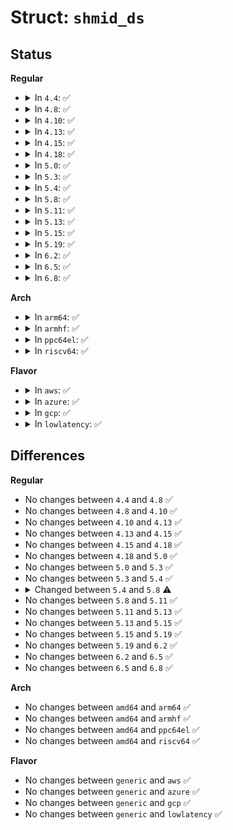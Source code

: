 # Struct: <code>shmid_ds</code>

## Status
<b>Regular</b>
<ul>
<li>
<details>
<summary>In <code>4.4</code>: ✅</summary>

```c
struct shmid_ds {
    struct ipc_perm shm_perm;
    int shm_segsz;
    __kernel_time_t shm_atime;
    __kernel_time_t shm_dtime;
    __kernel_time_t shm_ctime;
    __kernel_ipc_pid_t shm_cpid;
    __kernel_ipc_pid_t shm_lpid;
    short unsigned int shm_nattch;
    short unsigned int shm_unused;
    void *shm_unused2;
    void *shm_unused3;
};
```
</details>
</li>
<li>
<details>
<summary>In <code>4.8</code>: ✅</summary>

```c
struct shmid_ds {
    struct ipc_perm shm_perm;
    int shm_segsz;
    __kernel_time_t shm_atime;
    __kernel_time_t shm_dtime;
    __kernel_time_t shm_ctime;
    __kernel_ipc_pid_t shm_cpid;
    __kernel_ipc_pid_t shm_lpid;
    short unsigned int shm_nattch;
    short unsigned int shm_unused;
    void *shm_unused2;
    void *shm_unused3;
};
```
</details>
</li>
<li>
<details>
<summary>In <code>4.10</code>: ✅</summary>

```c
struct shmid_ds {
    struct ipc_perm shm_perm;
    int shm_segsz;
    __kernel_time_t shm_atime;
    __kernel_time_t shm_dtime;
    __kernel_time_t shm_ctime;
    __kernel_ipc_pid_t shm_cpid;
    __kernel_ipc_pid_t shm_lpid;
    short unsigned int shm_nattch;
    short unsigned int shm_unused;
    void *shm_unused2;
    void *shm_unused3;
};
```
</details>
</li>
<li>
<details>
<summary>In <code>4.13</code>: ✅</summary>

```c
struct shmid_ds {
    struct ipc_perm shm_perm;
    int shm_segsz;
    __kernel_time_t shm_atime;
    __kernel_time_t shm_dtime;
    __kernel_time_t shm_ctime;
    __kernel_ipc_pid_t shm_cpid;
    __kernel_ipc_pid_t shm_lpid;
    short unsigned int shm_nattch;
    short unsigned int shm_unused;
    void *shm_unused2;
    void *shm_unused3;
};
```
</details>
</li>
<li>
<details>
<summary>In <code>4.15</code>: ✅</summary>

```c
struct shmid_ds {
    struct ipc_perm shm_perm;
    int shm_segsz;
    __kernel_time_t shm_atime;
    __kernel_time_t shm_dtime;
    __kernel_time_t shm_ctime;
    __kernel_ipc_pid_t shm_cpid;
    __kernel_ipc_pid_t shm_lpid;
    short unsigned int shm_nattch;
    short unsigned int shm_unused;
    void *shm_unused2;
    void *shm_unused3;
};
```
</details>
</li>
<li>
<details>
<summary>In <code>4.18</code>: ✅</summary>

```c
struct shmid_ds {
    struct ipc_perm shm_perm;
    int shm_segsz;
    __kernel_time_t shm_atime;
    __kernel_time_t shm_dtime;
    __kernel_time_t shm_ctime;
    __kernel_ipc_pid_t shm_cpid;
    __kernel_ipc_pid_t shm_lpid;
    short unsigned int shm_nattch;
    short unsigned int shm_unused;
    void *shm_unused2;
    void *shm_unused3;
};
```
</details>
</li>
<li>
<details>
<summary>In <code>5.0</code>: ✅</summary>

```c
struct shmid_ds {
    struct ipc_perm shm_perm;
    int shm_segsz;
    __kernel_time_t shm_atime;
    __kernel_time_t shm_dtime;
    __kernel_time_t shm_ctime;
    __kernel_ipc_pid_t shm_cpid;
    __kernel_ipc_pid_t shm_lpid;
    short unsigned int shm_nattch;
    short unsigned int shm_unused;
    void *shm_unused2;
    void *shm_unused3;
};
```
</details>
</li>
<li>
<details>
<summary>In <code>5.3</code>: ✅</summary>

```c
struct shmid_ds {
    struct ipc_perm shm_perm;
    int shm_segsz;
    __kernel_time_t shm_atime;
    __kernel_time_t shm_dtime;
    __kernel_time_t shm_ctime;
    __kernel_ipc_pid_t shm_cpid;
    __kernel_ipc_pid_t shm_lpid;
    short unsigned int shm_nattch;
    short unsigned int shm_unused;
    void *shm_unused2;
    void *shm_unused3;
};
```
</details>
</li>
<li>
<details>
<summary>In <code>5.4</code>: ✅</summary>

```c
struct shmid_ds {
    struct ipc_perm shm_perm;
    int shm_segsz;
    __kernel_time_t shm_atime;
    __kernel_time_t shm_dtime;
    __kernel_time_t shm_ctime;
    __kernel_ipc_pid_t shm_cpid;
    __kernel_ipc_pid_t shm_lpid;
    short unsigned int shm_nattch;
    short unsigned int shm_unused;
    void *shm_unused2;
    void *shm_unused3;
};
```
</details>
</li>
<li>
<details>
<summary>In <code>5.8</code>: ✅</summary>

```c
struct shmid_ds {
    struct ipc_perm shm_perm;
    int shm_segsz;
    __kernel_old_time_t shm_atime;
    __kernel_old_time_t shm_dtime;
    __kernel_old_time_t shm_ctime;
    __kernel_ipc_pid_t shm_cpid;
    __kernel_ipc_pid_t shm_lpid;
    short unsigned int shm_nattch;
    short unsigned int shm_unused;
    void *shm_unused2;
    void *shm_unused3;
};
```
</details>
</li>
<li>
<details>
<summary>In <code>5.11</code>: ✅</summary>

```c
struct shmid_ds {
    struct ipc_perm shm_perm;
    int shm_segsz;
    __kernel_old_time_t shm_atime;
    __kernel_old_time_t shm_dtime;
    __kernel_old_time_t shm_ctime;
    __kernel_ipc_pid_t shm_cpid;
    __kernel_ipc_pid_t shm_lpid;
    short unsigned int shm_nattch;
    short unsigned int shm_unused;
    void *shm_unused2;
    void *shm_unused3;
};
```
</details>
</li>
<li>
<details>
<summary>In <code>5.13</code>: ✅</summary>

```c
struct shmid_ds {
    struct ipc_perm shm_perm;
    int shm_segsz;
    __kernel_old_time_t shm_atime;
    __kernel_old_time_t shm_dtime;
    __kernel_old_time_t shm_ctime;
    __kernel_ipc_pid_t shm_cpid;
    __kernel_ipc_pid_t shm_lpid;
    short unsigned int shm_nattch;
    short unsigned int shm_unused;
    void *shm_unused2;
    void *shm_unused3;
};
```
</details>
</li>
<li>
<details>
<summary>In <code>5.15</code>: ✅</summary>

```c
struct shmid_ds {
    struct ipc_perm shm_perm;
    int shm_segsz;
    __kernel_old_time_t shm_atime;
    __kernel_old_time_t shm_dtime;
    __kernel_old_time_t shm_ctime;
    __kernel_ipc_pid_t shm_cpid;
    __kernel_ipc_pid_t shm_lpid;
    short unsigned int shm_nattch;
    short unsigned int shm_unused;
    void *shm_unused2;
    void *shm_unused3;
};
```
</details>
</li>
<li>
<details>
<summary>In <code>5.19</code>: ✅</summary>

```c
struct shmid_ds {
    struct ipc_perm shm_perm;
    int shm_segsz;
    __kernel_old_time_t shm_atime;
    __kernel_old_time_t shm_dtime;
    __kernel_old_time_t shm_ctime;
    __kernel_ipc_pid_t shm_cpid;
    __kernel_ipc_pid_t shm_lpid;
    short unsigned int shm_nattch;
    short unsigned int shm_unused;
    void *shm_unused2;
    void *shm_unused3;
};
```
</details>
</li>
<li>
<details>
<summary>In <code>6.2</code>: ✅</summary>

```c
struct shmid_ds {
    struct ipc_perm shm_perm;
    int shm_segsz;
    __kernel_old_time_t shm_atime;
    __kernel_old_time_t shm_dtime;
    __kernel_old_time_t shm_ctime;
    __kernel_ipc_pid_t shm_cpid;
    __kernel_ipc_pid_t shm_lpid;
    short unsigned int shm_nattch;
    short unsigned int shm_unused;
    void *shm_unused2;
    void *shm_unused3;
};
```
</details>
</li>
<li>
<details>
<summary>In <code>6.5</code>: ✅</summary>

```c
struct shmid_ds {
    struct ipc_perm shm_perm;
    int shm_segsz;
    __kernel_old_time_t shm_atime;
    __kernel_old_time_t shm_dtime;
    __kernel_old_time_t shm_ctime;
    __kernel_ipc_pid_t shm_cpid;
    __kernel_ipc_pid_t shm_lpid;
    short unsigned int shm_nattch;
    short unsigned int shm_unused;
    void *shm_unused2;
    void *shm_unused3;
};
```
</details>
</li>
<li>
<details>
<summary>In <code>6.8</code>: ✅</summary>

```c
struct shmid_ds {
    struct ipc_perm shm_perm;
    int shm_segsz;
    __kernel_old_time_t shm_atime;
    __kernel_old_time_t shm_dtime;
    __kernel_old_time_t shm_ctime;
    __kernel_ipc_pid_t shm_cpid;
    __kernel_ipc_pid_t shm_lpid;
    short unsigned int shm_nattch;
    short unsigned int shm_unused;
    void *shm_unused2;
    void *shm_unused3;
};
```
</details>
</li>
</ul>
<b>Arch</b>
<ul>
<li>
<details>
<summary>In <code>arm64</code>: ✅</summary>

```c
struct shmid_ds {
    struct ipc_perm shm_perm;
    int shm_segsz;
    __kernel_time_t shm_atime;
    __kernel_time_t shm_dtime;
    __kernel_time_t shm_ctime;
    __kernel_ipc_pid_t shm_cpid;
    __kernel_ipc_pid_t shm_lpid;
    short unsigned int shm_nattch;
    short unsigned int shm_unused;
    void *shm_unused2;
    void *shm_unused3;
};
```
</details>
</li>
<li>
<details>
<summary>In <code>armhf</code>: ✅</summary>

```c
struct shmid_ds {
    struct ipc_perm shm_perm;
    int shm_segsz;
    __kernel_time_t shm_atime;
    __kernel_time_t shm_dtime;
    __kernel_time_t shm_ctime;
    __kernel_ipc_pid_t shm_cpid;
    __kernel_ipc_pid_t shm_lpid;
    short unsigned int shm_nattch;
    short unsigned int shm_unused;
    void *shm_unused2;
    void *shm_unused3;
};
```
</details>
</li>
<li>
<details>
<summary>In <code>ppc64el</code>: ✅</summary>

```c
struct shmid_ds {
    struct ipc_perm shm_perm;
    int shm_segsz;
    __kernel_time_t shm_atime;
    __kernel_time_t shm_dtime;
    __kernel_time_t shm_ctime;
    __kernel_ipc_pid_t shm_cpid;
    __kernel_ipc_pid_t shm_lpid;
    short unsigned int shm_nattch;
    short unsigned int shm_unused;
    void *shm_unused2;
    void *shm_unused3;
};
```
</details>
</li>
<li>
<details>
<summary>In <code>riscv64</code>: ✅</summary>

```c
struct shmid_ds {
    struct ipc_perm shm_perm;
    int shm_segsz;
    __kernel_time_t shm_atime;
    __kernel_time_t shm_dtime;
    __kernel_time_t shm_ctime;
    __kernel_ipc_pid_t shm_cpid;
    __kernel_ipc_pid_t shm_lpid;
    short unsigned int shm_nattch;
    short unsigned int shm_unused;
    void *shm_unused2;
    void *shm_unused3;
};
```
</details>
</li>
</ul>
<b>Flavor</b>
<ul>
<li>
<details>
<summary>In <code>aws</code>: ✅</summary>

```c
struct shmid_ds {
    struct ipc_perm shm_perm;
    int shm_segsz;
    __kernel_time_t shm_atime;
    __kernel_time_t shm_dtime;
    __kernel_time_t shm_ctime;
    __kernel_ipc_pid_t shm_cpid;
    __kernel_ipc_pid_t shm_lpid;
    short unsigned int shm_nattch;
    short unsigned int shm_unused;
    void *shm_unused2;
    void *shm_unused3;
};
```
</details>
</li>
<li>
<details>
<summary>In <code>azure</code>: ✅</summary>

```c
struct shmid_ds {
    struct ipc_perm shm_perm;
    int shm_segsz;
    __kernel_time_t shm_atime;
    __kernel_time_t shm_dtime;
    __kernel_time_t shm_ctime;
    __kernel_ipc_pid_t shm_cpid;
    __kernel_ipc_pid_t shm_lpid;
    short unsigned int shm_nattch;
    short unsigned int shm_unused;
    void *shm_unused2;
    void *shm_unused3;
};
```
</details>
</li>
<li>
<details>
<summary>In <code>gcp</code>: ✅</summary>

```c
struct shmid_ds {
    struct ipc_perm shm_perm;
    int shm_segsz;
    __kernel_time_t shm_atime;
    __kernel_time_t shm_dtime;
    __kernel_time_t shm_ctime;
    __kernel_ipc_pid_t shm_cpid;
    __kernel_ipc_pid_t shm_lpid;
    short unsigned int shm_nattch;
    short unsigned int shm_unused;
    void *shm_unused2;
    void *shm_unused3;
};
```
</details>
</li>
<li>
<details>
<summary>In <code>lowlatency</code>: ✅</summary>

```c
struct shmid_ds {
    struct ipc_perm shm_perm;
    int shm_segsz;
    __kernel_time_t shm_atime;
    __kernel_time_t shm_dtime;
    __kernel_time_t shm_ctime;
    __kernel_ipc_pid_t shm_cpid;
    __kernel_ipc_pid_t shm_lpid;
    short unsigned int shm_nattch;
    short unsigned int shm_unused;
    void *shm_unused2;
    void *shm_unused3;
};
```
</details>
</li>
</ul>

## Differences
<b>Regular</b>
<ul>
<li>
No changes between <code>4.4</code> and <code>4.8</code> ✅
</li>
<li>
No changes between <code>4.8</code> and <code>4.10</code> ✅
</li>
<li>
No changes between <code>4.10</code> and <code>4.13</code> ✅
</li>
<li>
No changes between <code>4.13</code> and <code>4.15</code> ✅
</li>
<li>
No changes between <code>4.15</code> and <code>4.18</code> ✅
</li>
<li>
No changes between <code>4.18</code> and <code>5.0</code> ✅
</li>
<li>
No changes between <code>5.0</code> and <code>5.3</code> ✅
</li>
<li>
No changes between <code>5.3</code> and <code>5.4</code> ✅
</li>
<li>
<details>
<summary>Changed between <code>5.4</code> and <code>5.8</code> ⚠️</summary>
<ul>
<li>
<b>Field type changed. </b>
<code>__kernel_time_t shm_atime</code> ➡️ <code>__kernel_old_time_t shm_atime</code>
</li>
<li>
<b>Field type changed. </b>
<code>__kernel_time_t shm_dtime</code> ➡️ <code>__kernel_old_time_t shm_dtime</code>
</li>
<li>
<b>Field type changed. </b>
<code>__kernel_time_t shm_ctime</code> ➡️ <code>__kernel_old_time_t shm_ctime</code>
</li>
</ul>
</details>
</li>
<li>
No changes between <code>5.8</code> and <code>5.11</code> ✅
</li>
<li>
No changes between <code>5.11</code> and <code>5.13</code> ✅
</li>
<li>
No changes between <code>5.13</code> and <code>5.15</code> ✅
</li>
<li>
No changes between <code>5.15</code> and <code>5.19</code> ✅
</li>
<li>
No changes between <code>5.19</code> and <code>6.2</code> ✅
</li>
<li>
No changes between <code>6.2</code> and <code>6.5</code> ✅
</li>
<li>
No changes between <code>6.5</code> and <code>6.8</code> ✅
</li>
</ul>
<b>Arch</b>
<ul>
<li>
No changes between <code>amd64</code> and <code>arm64</code> ✅
</li>
<li>
No changes between <code>amd64</code> and <code>armhf</code> ✅
</li>
<li>
No changes between <code>amd64</code> and <code>ppc64el</code> ✅
</li>
<li>
No changes between <code>amd64</code> and <code>riscv64</code> ✅
</li>
</ul>
<b>Flavor</b>
<ul>
<li>
No changes between <code>generic</code> and <code>aws</code> ✅
</li>
<li>
No changes between <code>generic</code> and <code>azure</code> ✅
</li>
<li>
No changes between <code>generic</code> and <code>gcp</code> ✅
</li>
<li>
No changes between <code>generic</code> and <code>lowlatency</code> ✅
</li>
</ul>
